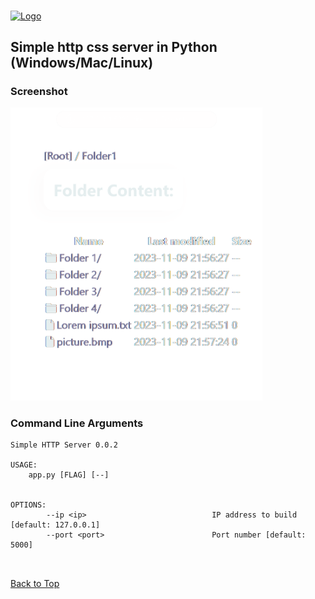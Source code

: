 
<a name="readme-top"></a>
<a name="Simple http server"></a>
<br />
<div>
  <a  align="center" href="https://github.com/github_username/repo_name">
    <img  align="center" src="./favicon.ico" alt="Logo" width="80" height="80">
  </a>

<h2>Simple http css server in Python (Windows/Mac/Linux)</h3>

### Screenshot
<img src="./image1.png" width="80%" height="80%">

### Command Line Arguments
```
Simple HTTP Server 0.0.2

USAGE:
    app.py [FLAG] [--]


OPTIONS:
        --ip <ip>                            IP address to build [default: 127.0.0.1]
        --port <port>                        Port number [default: 5000]



```

[Back to Top](#readme-top)



